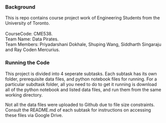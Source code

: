 
### Background
This is repo contains course project work of Engineering Students from the University of Toronto. <br />  <br /> 
CourseCode: CME538.  <br /> 
Team Name: Data Pirates.  <br /> 
Team Members: Priyadarshani Dokhale, Shuping Wang, Siddharth Singaraju and Ray Coden Mercurius.

### Running the Code
This project is divided into 4 seperate subtasks. Each subtask has its own folder, prerequisite data files, and python notebook files for running. For a particular subdtask folder, all you need to do to get it running is download all of the python notebook and listed data files, and run them from the same working directory. 

Not all the data files were uploaded to Github due to file size constraints. Consult the README.md of each subtask for instructions on accessing these files via Google Drive.
